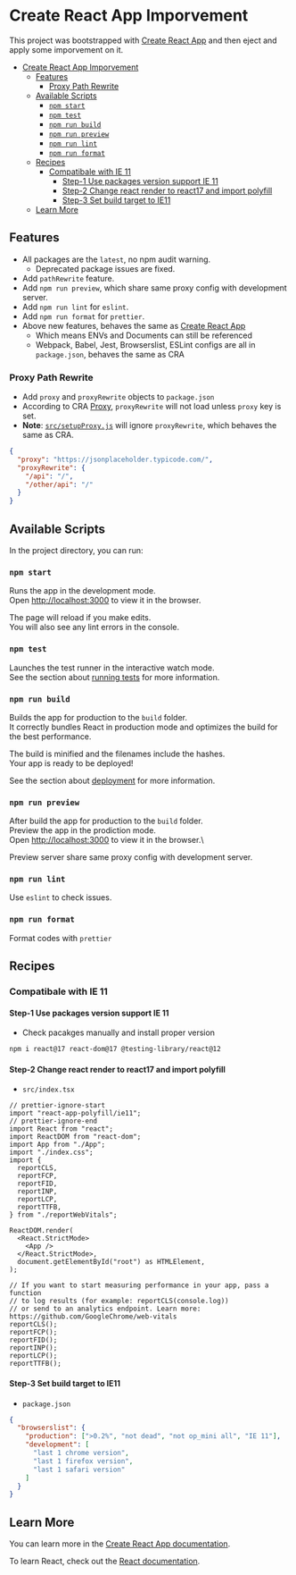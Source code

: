 # Create React App Imporvement

This project was bootstrapped with [Create React App](https://create-react-app.dev/) and then eject and apply some imporvement on it.

- [Create React App Imporvement](#create-react-app-imporvement)
  - [Features](#features)
    - [Proxy Path Rewrite](#proxy-path-rewrite)
  - [Available Scripts](#available-scripts)
    - [`npm start`](#npm-start)
    - [`npm test`](#npm-test)
    - [`npm run build`](#npm-run-build)
    - [`npm run preview`](#npm-run-preview)
    - [`npm run lint`](#npm-run-lint)
    - [`npm run format`](#npm-run-format)
  - [Recipes](#recipes)
    - [Compatibale with IE 11](#compatibale-with-ie-11)
      - [Step-1 Use packages version support IE 11](#step-1-use-packages-version-support-ie-11)
      - [Step-2 Change react render to react17 and import polyfill](#step-2-change-react-render-to-react17-and-import-polyfill)
      - [Step-3 Set build target to IE11](#step-3-set-build-target-to-ie11)
  - [Learn More](#learn-more)

## Features

- All packages are the `latest`, no npm audit warning.
  - Deprecated package issues are fixed.
- Add `pathRewrite` feature.
- Add `npm run preview`, which share same proxy config with development server.
- Add `npm run lint` for `eslint`.
- Add `npm run format` for `prettier`.
- Above new features, behaves the same as [Create React App](https://create-react-app.dev/)
  - Which means ENVs and Documents can still be referenced
  - Webpack, Babel, Jest, Browserslist, ESLint configs are all in `package.json`, behaves the same as CRA

### Proxy Path Rewrite

- Add `proxy` and `proxyRewrite` objects to `package.json`
- According to CRA [Proxy](https://create-react-app.dev/docs/proxying-api-requests-in-development), `proxyRewrite` will not load unless `proxy` key is set.
- **Note**: [`src/setupProxy.js`](https://create-react-app.dev/docs/proxying-api-requests-in-development#configuring-the-proxy-manually) will ignore `proxyRewrite`, which behaves the same as CRA.

```json
{
  "proxy": "https://jsonplaceholder.typicode.com/",
  "proxyRewrite": {
    "/api": "/",
    "/other/api": "/"
  }
}
```

## Available Scripts

In the project directory, you can run:

### `npm start`

Runs the app in the development mode.\
Open [http://localhost:3000](http://localhost:3000) to view it in the browser.

The page will reload if you make edits.\
You will also see any lint errors in the console.

### `npm test`

Launches the test runner in the interactive watch mode.\
See the section about [running tests](https://facebook.github.io/create-react-app/docs/running-tests) for more information.

### `npm run build`

Builds the app for production to the `build` folder.\
It correctly bundles React in production mode and optimizes the build for the best performance.

The build is minified and the filenames include the hashes.\
Your app is ready to be deployed!

See the section about [deployment](https://facebook.github.io/create-react-app/docs/deployment) for more information.

### `npm run preview`

After build the app for production to the `build` folder.\
Preview the app in the prodiction mode.\
Open [http://localhost:3000](http://localhost:3000) to view it in the browser.\

Preview server share same proxy config with development server.

### `npm run lint`

Use `eslint` to check issues.

### `npm run format`

Format codes with `prettier`

## Recipes

### Compatibale with IE 11

#### Step-1 Use packages version support IE 11

- Check pacakges manually and install proper version

```sh
npm i react@17 react-dom@17 @testing-library/react@12
```

#### Step-2 Change react render to react17 and import polyfill

- `src/index.tsx`

```tsx
// prettier-ignore-start
import "react-app-polyfill/ie11";
// prettier-ignore-end
import React from "react";
import ReactDOM from "react-dom";
import App from "./App";
import "./index.css";
import {
  reportCLS,
  reportFCP,
  reportFID,
  reportINP,
  reportLCP,
  reportTTFB,
} from "./reportWebVitals";

ReactDOM.render(
  <React.StrictMode>
    <App />
  </React.StrictMode>,
  document.getElementById("root") as HTMLElement,
);

// If you want to start measuring performance in your app, pass a function
// to log results (for example: reportCLS(console.log))
// or send to an analytics endpoint. Learn more: https://github.com/GoogleChrome/web-vitals
reportCLS();
reportFCP();
reportFID();
reportINP();
reportLCP();
reportTTFB();
```

#### Step-3 Set build target to IE11

- `package.json`

```json
{
  "browserslist": {
    "production": [">0.2%", "not dead", "not op_mini all", "IE 11"],
    "development": [
      "last 1 chrome version",
      "last 1 firefox version",
      "last 1 safari version"
    ]
  }
}
```

## Learn More

You can learn more in the [Create React App documentation](https://create-react-app.dev/).

To learn React, check out the [React documentation](https://reactjs.dev/).
